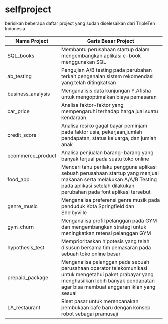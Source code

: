 # selfproject
berisikan beberapa daftar project yang sudah diselesaikan dari TripleTen Indonesia

Nama Project | Garis Besar Project 
------------ | --------------
SQL_books | Membantu perusahaan startup dalam mengembangkan aplikasi e-book menggunakan SQL
ab_testing | Pengujian A/B testing pada perubahan terkait pengenalan sistem rekomendasi yang telah ditingkatkan󠀲󠀡󠀠󠀦󠀥󠀨󠀢󠀧󠀳
business_analysis | Menganalisis data kunjungan Y.Afisha untuk mengoptimalkan biaya pemasaran
car_price | Analisa faktor-faktor yang mempengaruhi terhadap harga jual suatu kendaraan
credit_score | Analisa resiko gagal bayar peminjam pada faktor usia, pekerjaan,jumlah pendapatan, status keluarga, dan jumlah anak
ecommerce_product | Analisa penjualan barang-barang yang banyak terjual pada suatu toko online
food_app | Mencari tahu perilaku pengguna aplikasi sebuah perusahaan startup yang menjual makanan serta melakukan A/A/B Testing pada aplikasi setelah dilakukan perubahan pada font aplikasi tersebut
genre_music | Menganalisa preferensi genre musik pada penduduk Kota Springfield dan Shelbyville
gym_churn | Menganalisa profil pelanggan pada GYM dan mengembangkan strategi untuk meningkatkan retensi pelanggan GYM
hypothesis_test | Memprioritaskan hipotesis yang telah disusun bersama tim pemasaran pada sebuah toko online besar
prepaid_package | Menganalisa pelanggan pada sebuah perusahaan operator telekomunikasi untuk mengetahui paket prabayar yang menghasilkan lebih banyak pendapatan agar bisa membuat anggaran iklan yang sesuai
LA_restaurant | Riset pasar untuk merencanakan pembukaan cafe baru dengan konsep robot sebagai pramusaji



